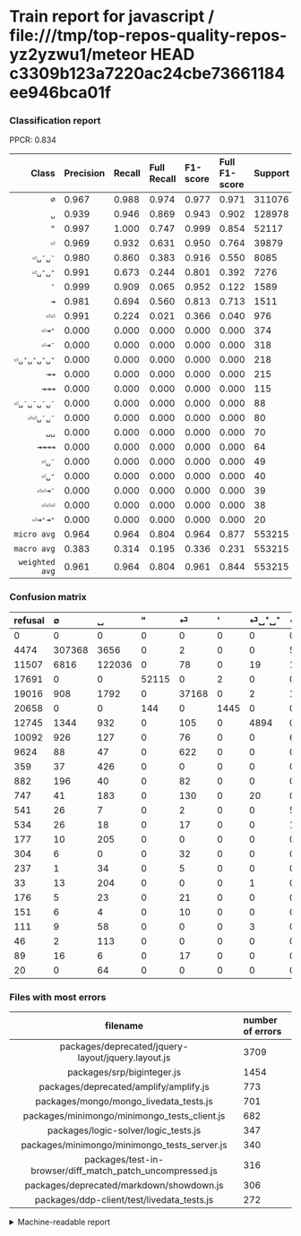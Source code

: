 # Train report for javascript / file:///tmp/top-repos-quality-repos-yz2yzwu1/meteor HEAD c3309b123a7220ac24cbe73661184ee946bca01f

### Classification report

PPCR: 0.834

| Class | Precision | Recall | Full Recall | F1-score | Full F1-score | Support | Full Support | PPCR |
|------:|:----------|:-------|:------------|:---------|:---------|:--------|:-------------|:-----|
| `∅` | 0.967| 0.988| 0.974| 0.977| 0.971| 311076| 315550| 0.986 |
| `␣` | 0.939| 0.946| 0.869| 0.943| 0.902| 128978| 140485| 0.918 |
| `"` | 0.997| 1.000| 0.747| 0.999| 0.854| 52117| 69808| 0.747 |
| `⏎` | 0.969| 0.932| 0.631| 0.950| 0.764| 39879| 58895| 0.677 |
| `⏎␣⁻␣⁻` | 0.980| 0.860| 0.383| 0.916| 0.550| 8085| 18177| 0.445 |
| `⏎␣⁺␣⁺` | 0.991| 0.673| 0.244| 0.801| 0.392| 7276| 20021| 0.363 |
| `'` | 0.999| 0.909| 0.065| 0.952| 0.122| 1589| 22247| 0.071 |
| `⇥` | 0.981| 0.694| 0.560| 0.813| 0.713| 1511| 1870| 0.808 |
| `⏎⏎` | 0.991| 0.224| 0.021| 0.366| 0.040| 976| 10600| 0.092 |
| `⏎⇥⁺` | 0.000| 0.000| 0.000| 0.000| 0.000| 374| 1121| 0.334 |
| `⏎⇥⁻` | 0.000| 0.000| 0.000| 0.000| 0.000| 318| 1200| 0.265 |
| `⏎␣⁺␣⁺␣⁺␣⁺` | 0.000| 0.000| 0.000| 0.000| 0.000| 218| 251| 0.869 |
| `⇥⇥` | 0.000| 0.000| 0.000| 0.000| 0.000| 215| 392| 0.548 |
| `⇥⇥⇥` | 0.000| 0.000| 0.000| 0.000| 0.000| 115| 161| 0.714 |
| `⏎␣⁻␣⁻␣⁻␣⁻` | 0.000| 0.000| 0.000| 0.000| 0.000| 88| 629| 0.140 |
| `⏎⏎␣⁻␣⁻` | 0.000| 0.000| 0.000| 0.000| 0.000| 80| 614| 0.130 |
| `␣␣` | 0.000| 0.000| 0.000| 0.000| 0.000| 70| 181| 0.387 |
| `⇥⇥⇥⇥` | 0.000| 0.000| 0.000| 0.000| 0.000| 64| 84| 0.762 |
| `⏎␣⁻` | 0.000| 0.000| 0.000| 0.000| 0.000| 49| 225| 0.218 |
| `⏎␣⁺` | 0.000| 0.000| 0.000| 0.000| 0.000| 40| 277| 0.144 |
| `⏎⏎⇥⁻` | 0.000| 0.000| 0.000| 0.000| 0.000| 39| 128| 0.305 |
| `⏎⏎⏎` | 0.000| 0.000| 0.000| 0.000| 0.000| 38| 342| 0.111 |
| `⏎⇥⁺⇥⁺` | 0.000| 0.000| 0.000| 0.000| 0.000| 20| 171| 0.117 |
| `micro avg` | 0.964| 0.964| 0.804| 0.964| 0.877| 553215| 663429| 0.834 |
| `macro avg` | 0.383| 0.314| 0.195| 0.336| 0.231| 553215| 663429| 0.834 |
| `weighted avg` | 0.961| 0.964| 0.804| 0.961| 0.844| 553215| 663429| 0.834 |

### Confusion matrix

|refusal|  ∅| ␣| "| ⏎| '| ⏎␣⁺␣⁺| ⏎␣⁻␣⁻| ⏎⏎| ⇥| ⏎⇥⁻| ⏎⇥⁺| ⏎␣⁻␣⁻␣⁻␣⁻| ⏎⏎␣⁻␣⁻| ⇥⇥| ⏎⏎⏎| ⏎␣⁺| ⏎␣⁺␣⁺␣⁺␣⁺| ⏎␣⁻| ⏎⇥⁺⇥⁺| ␣␣| ⇥⇥⇥| ⏎⏎⇥⁻| ⇥⇥⇥⇥| 
|:---|:---|:---|:---|:---|:---|:---|:---|:---|:---|:---|:---|:---|:---|:---|:---|:---|:---|:---|:---|:---|:---|:---|:---|
|0 |0 |0 |0 |0 |0 |0 |0 |0 |0 |0 |0 |0 |0 |0 |0 |0 |0 |0 |0 |0 |0 |0 |0 |
|4474 |307368 |3656 |0 |2 |0 |0 |50 |0 |0 |0 |0 |0 |0 |0 |0 |0 |0 |0 |0 |0 |0 |0 |0 |
|11507 |6816 |122036 |0 |78 |0 |19 |16 |0 |13 |0 |0 |0 |0 |0 |0 |0 |0 |0 |0 |0 |0 |0 |0 |
|17691 |0 |0 |52115 |0 |2 |0 |0 |0 |0 |0 |0 |0 |0 |0 |0 |0 |0 |0 |0 |0 |0 |0 |0 |
|19016 |908 |1792 |0 |37168 |0 |2 |1 |2 |6 |0 |0 |0 |0 |0 |0 |0 |0 |0 |0 |0 |0 |0 |0 |
|20658 |0 |0 |144 |0 |1445 |0 |0 |0 |0 |0 |0 |0 |0 |0 |0 |0 |0 |0 |0 |0 |0 |0 |0 |
|12745 |1344 |932 |0 |105 |0 |4894 |0 |0 |1 |0 |0 |0 |0 |0 |0 |0 |0 |0 |0 |0 |0 |0 |0 |
|10092 |926 |127 |0 |76 |0 |0 |6956 |0 |0 |0 |0 |0 |0 |0 |0 |0 |0 |0 |0 |0 |0 |0 |0 |
|9624 |88 |47 |0 |622 |0 |0 |0 |219 |0 |0 |0 |0 |0 |0 |0 |0 |0 |0 |0 |0 |0 |0 |0 |
|359 |37 |426 |0 |0 |0 |0 |0 |0 |1048 |0 |0 |0 |0 |0 |0 |0 |0 |0 |0 |0 |0 |0 |0 |
|882 |196 |40 |0 |82 |0 |0 |0 |0 |0 |0 |0 |0 |0 |0 |0 |0 |0 |0 |0 |0 |0 |0 |0 |
|747 |41 |183 |0 |130 |0 |20 |0 |0 |0 |0 |0 |0 |0 |0 |0 |0 |0 |0 |0 |0 |0 |0 |0 |
|541 |26 |7 |0 |2 |0 |0 |53 |0 |0 |0 |0 |0 |0 |0 |0 |0 |0 |0 |0 |0 |0 |0 |0 |
|534 |26 |18 |0 |17 |0 |0 |19 |0 |0 |0 |0 |0 |0 |0 |0 |0 |0 |0 |0 |0 |0 |0 |0 |
|177 |10 |205 |0 |0 |0 |0 |0 |0 |0 |0 |0 |0 |0 |0 |0 |0 |0 |0 |0 |0 |0 |0 |0 |
|304 |6 |0 |0 |32 |0 |0 |0 |0 |0 |0 |0 |0 |0 |0 |0 |0 |0 |0 |0 |0 |0 |0 |0 |
|237 |1 |34 |0 |5 |0 |0 |0 |0 |0 |0 |0 |0 |0 |0 |0 |0 |0 |0 |0 |0 |0 |0 |0 |
|33 |13 |204 |0 |0 |0 |1 |0 |0 |0 |0 |0 |0 |0 |0 |0 |0 |0 |0 |0 |0 |0 |0 |0 |
|176 |5 |23 |0 |21 |0 |0 |0 |0 |0 |0 |0 |0 |0 |0 |0 |0 |0 |0 |0 |0 |0 |0 |0 |
|151 |6 |4 |0 |10 |0 |0 |0 |0 |0 |0 |0 |0 |0 |0 |0 |0 |0 |0 |0 |0 |0 |0 |0 |
|111 |9 |58 |0 |0 |0 |3 |0 |0 |0 |0 |0 |0 |0 |0 |0 |0 |0 |0 |0 |0 |0 |0 |0 |
|46 |2 |113 |0 |0 |0 |0 |0 |0 |0 |0 |0 |0 |0 |0 |0 |0 |0 |0 |0 |0 |0 |0 |0 |
|89 |16 |6 |0 |17 |0 |0 |0 |0 |0 |0 |0 |0 |0 |0 |0 |0 |0 |0 |0 |0 |0 |0 |0 |
|20 |0 |64 |0 |0 |0 |0 |0 |0 |0 |0 |0 |0 |0 |0 |0 |0 |0 |0 |0 |0 |0 |0 |0 |

### Files with most errors

| filename | number of errors|
|:----:|:-----|
| packages/deprecated/jquery-layout/jquery.layout.js | 3709 |
| packages/srp/biginteger.js | 1454 |
| packages/deprecated/amplify/amplify.js | 773 |
| packages/mongo/mongo_livedata_tests.js | 701 |
| packages/minimongo/minimongo_tests_client.js | 682 |
| packages/logic-solver/logic_tests.js | 347 |
| packages/minimongo/minimongo_tests_server.js | 340 |
| packages/test-in-browser/diff_match_patch_uncompressed.js | 316 |
| packages/deprecated/markdown/showdown.js | 306 |
| packages/ddp-client/test/livedata_tests.js | 272 |

<details>
    <summary>Machine-readable report</summary>
```json
{
  "cl_report": {"\"": {"f1-score": 0.9986012110063617, "precision": 0.9972444937714078, "recall": 0.9999616248057256, "support": 52117}, "\u0027": {"f1-score": 0.9519104084321476, "precision": 0.9986178299930891, "recall": 0.9093769666456891, "support": 1589}, "macro avg": {"f1-score": 0.33551886248859325, "precision": 0.38322139930476756, "recall": 0.3141983289486758, "support": 553215}, "micro avg": {"f1-score": 0.9639091492457724, "precision": 0.9639091492457724, "recall": 0.9639091492457724, "support": 553215}, "weighted avg": {"f1-score": 0.9614607445736013, "precision": 0.9611129403085578, "recall": 0.9639091492457724, "support": 553215}, "\u21e5": {"f1-score": 0.8127181077937184, "precision": 0.9812734082397003, "recall": 0.6935804103242885, "support": 1511}, "\u21e5\u21e5": {"f1-score": 0.0, "precision": 0.0, "recall": 0.0, "support": 215}, "\u21e5\u21e5\u21e5": {"f1-score": 0.0, "precision": 0.0, "recall": 0.0, "support": 115}, "\u21e5\u21e5\u21e5\u21e5": {"f1-score": 0.0, "precision": 0.0, "recall": 0.0, "support": 64}, "\u2205": {"f1-score": 0.9774470520892959, "precision": 0.9670404349303432, "recall": 0.9880800833236894, "support": 311076}, "\u23ce": {"f1-score": 0.9500293944738388, "precision": 0.968749185497954, "recall": 0.9320193585596429, "support": 39879}, "\u23ce\u21e5\u207a": {"f1-score": 0.0, "precision": 0.0, "recall": 0.0, "support": 374}, "\u23ce\u21e5\u207a\u21e5\u207a": {"f1-score": 0.0, "precision": 0.0, "recall": 0.0, "support": 20}, "\u23ce\u21e5\u207b": {"f1-score": 0.0, "precision": 0.0, "recall": 0.0, "support": 318}, "\u23ce\u23ce": {"f1-score": 0.3659147869674186, "precision": 0.9909502262443439, "recall": 0.22438524590163936, "support": 976}, "\u23ce\u23ce\u21e5\u207b": {"f1-score": 0.0, "precision": 0.0, "recall": 0.0, "support": 39}, "\u23ce\u23ce\u23ce": {"f1-score": 0.0, "precision": 0.0, "recall": 0.0, "support": 38}, "\u23ce\u23ce\u2423\u207b\u2423\u207b": {"f1-score": 0.0, "precision": 0.0, "recall": 0.0, "support": 80}, "\u23ce\u2423\u207a": {"f1-score": 0.0, "precision": 0.0, "recall": 0.0, "support": 40}, "\u23ce\u2423\u207a\u2423\u207a": {"f1-score": 0.8013098649201801, "precision": 0.9908888438955255, "recall": 0.6726223199560198, "support": 7276}, "\u23ce\u2423\u207a\u2423\u207a\u2423\u207a\u2423\u207a": {"f1-score": 0.0, "precision": 0.0, "recall": 0.0, "support": 218}, "\u23ce\u2423\u207b": {"f1-score": 0.0, "precision": 0.0, "recall": 0.0, "support": 49}, "\u23ce\u2423\u207b\u2423\u207b": {"f1-score": 0.9164690382081686, "precision": 0.9804087385482735, "recall": 0.8603586889301175, "support": 8085}, "\u23ce\u2423\u207b\u2423\u207b\u2423\u207b\u2423\u207b": {"f1-score": 0.0, "precision": 0.0, "recall": 0.0, "support": 88}, "\u2423": {"f1-score": 0.9425339733465147, "precision": 0.9389190228890171, "recall": 0.9461768673727302, "support": 128978}, "\u2423\u2423": {"f1-score": 0.0, "precision": 0.0, "recall": 0.0, "support": 70}},
  "cl_report_full": {"\"": {"f1-score": 0.8538753307609755, "precision": 0.9972444937714078, "recall": 0.7465476736190695, "support": 69808}, "\u0027": {"f1-score": 0.121971807208576, "precision": 0.9986178299930891, "recall": 0.06495257787566863, "support": 22247}, "macro avg": {"f1-score": 0.23085367122079092, "precision": 0.38322139930476756, "recall": 0.19537171519144508, "support": 663429}, "micro avg": {"f1-score": 0.8765900296224697, "precision": 0.9639091492457724, "recall": 0.803777043210351, "support": 663429}, "weighted avg": {"f1-score": 0.844079963342398, "precision": 0.9585630938557232, "recall": 0.803777043210351, "support": 663429}, "\u21e5": {"f1-score": 0.7134104833219878, "precision": 0.9812734082397003, "recall": 0.560427807486631, "support": 1870}, "\u21e5\u21e5": {"f1-score": 0.0, "precision": 0.0, "recall": 0.0, "support": 392}, "\u21e5\u21e5\u21e5": {"f1-score": 0.0, "precision": 0.0, "recall": 0.0, "support": 161}, "\u21e5\u21e5\u21e5\u21e5": {"f1-score": 0.0, "precision": 0.0, "recall": 0.0, "support": 84}, "\u2205": {"f1-score": 0.9705428216876067, "precision": 0.9670404349303432, "recall": 0.9740706702582792, "support": 315550}, "\u23ce": {"f1-score": 0.7642861549217578, "precision": 0.968749185497954, "recall": 0.6310892265896936, "support": 58895}, "\u23ce\u21e5\u207a": {"f1-score": 0.0, "precision": 0.0, "recall": 0.0, "support": 1121}, "\u23ce\u21e5\u207a\u21e5\u207a": {"f1-score": 0.0, "precision": 0.0, "recall": 0.0, "support": 171}, "\u23ce\u21e5\u207b": {"f1-score": 0.0, "precision": 0.0, "recall": 0.0, "support": 1200}, "\u23ce\u23ce": {"f1-score": 0.04047685056833934, "precision": 0.9909502262443439, "recall": 0.020660377358490568, "support": 10600}, "\u23ce\u23ce\u21e5\u207b": {"f1-score": 0.0, "precision": 0.0, "recall": 0.0, "support": 128}, "\u23ce\u23ce\u23ce": {"f1-score": 0.0, "precision": 0.0, "recall": 0.0, "support": 342}, "\u23ce\u23ce\u2423\u207b\u2423\u207b": {"f1-score": 0.0, "precision": 0.0, "recall": 0.0, "support": 614}, "\u23ce\u2423\u207a": {"f1-score": 0.0, "precision": 0.0, "recall": 0.0, "support": 277}, "\u23ce\u2423\u207a\u2423\u207a": {"f1-score": 0.39214743589743595, "precision": 0.9908888438955255, "recall": 0.24444333449877628, "support": 20021}, "\u23ce\u2423\u207a\u2423\u207a\u2423\u207a\u2423\u207a": {"f1-score": 0.0, "precision": 0.0, "recall": 0.0, "support": 251}, "\u23ce\u2423\u207b": {"f1-score": 0.0, "precision": 0.0, "recall": 0.0, "support": 225}, "\u23ce\u2423\u207b\u2423\u207b": {"f1-score": 0.5504906616017727, "precision": 0.9804087385482735, "recall": 0.38268141057380206, "support": 18177}, "\u23ce\u2423\u207b\u2423\u207b\u2423\u207b\u2423\u207b": {"f1-score": 0.0, "precision": 0.0, "recall": 0.0, "support": 629}, "\u2423": {"f1-score": 0.902432892109739, "precision": 0.9389190228890171, "recall": 0.8686763711428266, "support": 140485}, "\u2423\u2423": {"f1-score": 0.0, "precision": 0.0, "recall": 0.0, "support": 181}},
  "ppcr": 0.8338722003409559
}
```
</details>
